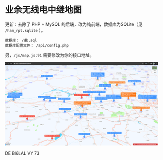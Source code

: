 # 业余无线电中继地图

更新：去除了 PHP + MySQL 的后端，改为纯前端，数据库为SQLite（见 `/ham_rpt.sqlite` ）。

```
数据库： /db.sql
数据库配置文件： /api/config.php
```

另，`/js/map.js:91` 需要修改为你的接口地址。

![preview](screenshot.png)

DE BI6LAL VY 73
